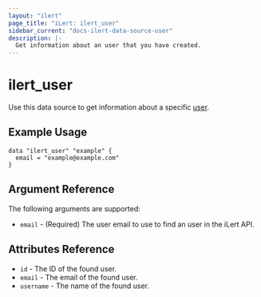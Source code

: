 ```yaml
---
layout: "ilert"
page_title: "iLert: ilert_user"
sidebar_current: "docs-ilert-data-source-user"
description: |-
  Get information about an user that you have created.
---
```


# ilert_user

Use this data source to get information about a specific [user][1].

## Example Usage

```hcl
data "ilert_user" "example" {
  email = "example@example.com"
}
```

## Argument Reference

The following arguments are supported:

- `email` - (Required) The user email to use to find an user in the iLert API.

## Attributes Reference

- `id` - The ID of the found user.
- `email` - The email of the found user.
- `username` - The name of the found user.

[1]: https://api.ilert.com/api-docs/#tag/Users
